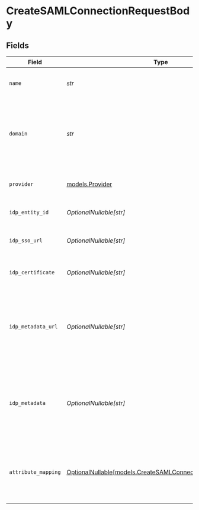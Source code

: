 # CreateSAMLConnectionRequestBody


## Fields

| Field                                                                                                                | Type                                                                                                                 | Required                                                                                                             | Description                                                                                                          | Example                                                                                                              |
| -------------------------------------------------------------------------------------------------------------------- | -------------------------------------------------------------------------------------------------------------------- | -------------------------------------------------------------------------------------------------------------------- | -------------------------------------------------------------------------------------------------------------------- | -------------------------------------------------------------------------------------------------------------------- |
| `name`                                                                                                               | *str*                                                                                                                | :heavy_check_mark:                                                                                                   | The name to use as a label for this SAML Connection                                                                  | My SAML Connection                                                                                                   |
| `domain`                                                                                                             | *str*                                                                                                                | :heavy_check_mark:                                                                                                   | The domain of your organization. Sign in flows using an email with this domain, will use this SAML Connection.       | example.org                                                                                                          |
| `provider`                                                                                                           | [models.Provider](../models/provider.md)                                                                             | :heavy_check_mark:                                                                                                   | The IdP provider of the connection.                                                                                  | saml_custom                                                                                                          |
| `idp_entity_id`                                                                                                      | *OptionalNullable[str]*                                                                                              | :heavy_minus_sign:                                                                                                   | The Entity ID as provided by the IdP                                                                                 | http://idp.example.org/                                                                                              |
| `idp_sso_url`                                                                                                        | *OptionalNullable[str]*                                                                                              | :heavy_minus_sign:                                                                                                   | The Single-Sign On URL as provided by the IdP                                                                        | http://idp.example.org/sso                                                                                           |
| `idp_certificate`                                                                                                    | *OptionalNullable[str]*                                                                                              | :heavy_minus_sign:                                                                                                   | The X.509 certificate as provided by the IdP                                                                         | MIIDdzCCAl+gAwIBAgIJAKcyBaiiz+DT...                                                                                  |
| `idp_metadata_url`                                                                                                   | *OptionalNullable[str]*                                                                                              | :heavy_minus_sign:                                                                                                   | The URL which serves the IdP metadata. If present, it takes priority over the corresponding individual properties    | http://idp.example.org/metadata.xml                                                                                  |
| `idp_metadata`                                                                                                       | *OptionalNullable[str]*                                                                                              | :heavy_minus_sign:                                                                                                   | The XML content of the IdP metadata file. If present, it takes priority over the corresponding individual properties | <EntityDescriptor ...                                                                                                |
| `attribute_mapping`                                                                                                  | [OptionalNullable[models.CreateSAMLConnectionAttributeMapping]](../models/createsamlconnectionattributemapping.md)   | :heavy_minus_sign:                                                                                                   | Define the attribute name mapping between Identity Provider and Clerk's user properties                              |                                                                                                                      |
